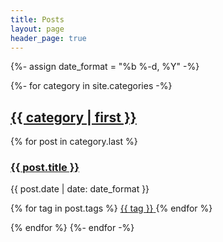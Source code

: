 ```yaml
---
title: Posts
layout: page
header_page: true
---
```



{%- assign date_format = "%b %-d, %Y" -%}

<div class='content'>
{%- for category in site.categories -%}
  <h2>
    <a href='{{ category.first | relative_url }}'>
        {{ category | first }}
    </a>
  </h2>
{% for post in category.last %}
  <article>
  <h3 class='title'>
      <a href="{{ post.url | relative_url }}">
          {{ post.title }}
      </a>
  </h3>
  <p>
      {{ post.date | date: date_format }}
      <p>
          {% for tag in post.tags %} 
          <a href='{{ "/tags" | relative_url }}?tag={{ tag }}'> 
          <span class="tag is-info is-light">{{ tag }}</span>
          </a>
          {% endfor %}
      </p>

  </p>
  </article>
{% endfor %}
{%- endfor -%}
</div>
